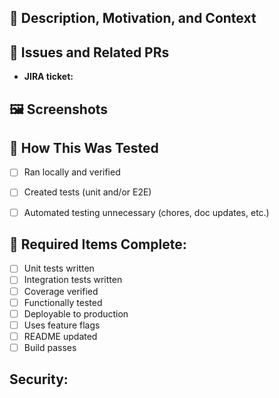 ## 🚀 Description, Motivation, and Context



## 📖 Issues and Related PRs
- **JIRA ticket:**



## 🖼 Screenshots


## 🌮 How This Was Tested
<!--
  Please check all that apply (at least one should always be selected).
  Provide any additional context that would be helpful for reviewers,
  including specific steps to reproduce/test.
 -->
- [ ] Ran locally and verified
- [ ] Created tests (unit and/or E2E)
- [ ] Automated testing unnecessary (chores, doc updates, etc.)



## 🌮 Required Items Complete:



- [ ] Unit tests written
- [ ] Integration tests written
- [ ] Coverage verified
- [ ] Functionally tested
- [ ] Deployable to production
- [ ] Uses feature flags <List of flag names>
- [ ] README updated
- [ ] Build passes

## Security:

